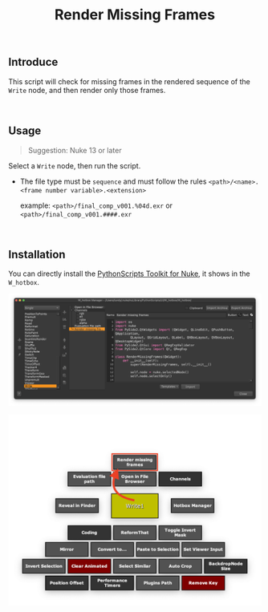 <h1 align='center'>
  Render Missing Frames
</h1>

<br />

## Introduce
This script will check for missing frames in the rendered sequence of the `Write` node, and then render only those frames.

<br />

## Usage
> Suggestion: Nuke 13 or later

Select a `Write` node, then run the script.

- The file type must be `sequence` and must follow the rules `<path>/<name>.<frame number variable>.<extension>`

  example: `<path>/final_comp_v001.%04d.exr` or `<path>/final_comp_v001.####.exr`

<br />

## Installation
You can directly install the [PythonScripts Toolkit for Nuke](https://github.com/isLundy/Nuke-PythonScripts-Toolkit.git), it shows in the `W_hotbox`.

![usage 01](./images/usage_01.png)

![usage_02](./images/usage_02.png)
